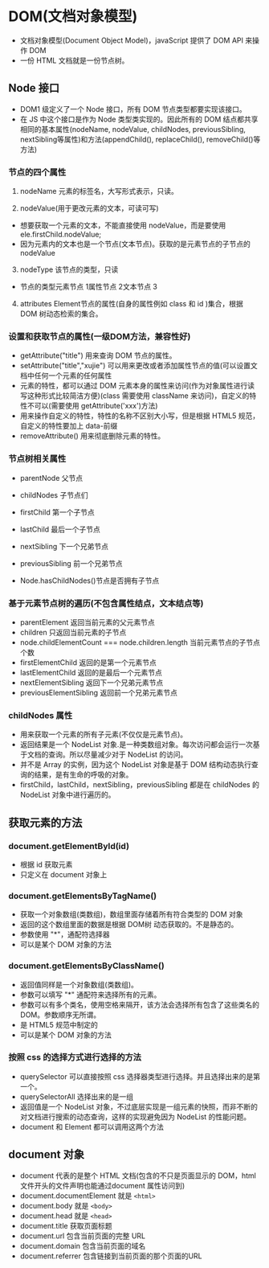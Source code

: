# DOM(文档对象模型)

* 文档对象模型(Document Object Model)，javaScript 提供了 DOM API 来操作 DOM
* 一份 HTML 文档就是一份节点树。

## Node 接口

* DOM1 级定义了一个 Node 接口，所有 DOM 节点类型都要实现该接口。
* 在 JS 中这个接口是作为 Node 类型类实现的。因此所有的 DOM 结点都共享相同的基本属性(nodeName, nodeValue, childNodes, previousSibling, nextSibling等属性)和方法(appendChild(), replaceChild(), removeChild()等方法)

### 节点的四个属性

1. nodeName 元素的标签名，大写形式表示，只读。

2. nodeValue(用于更改元素的文本，可读可写)

* 想要获取一个元素的文本，不能直接使用 nodeValue，而是要使用 ele.firstChild.nodeValue;
* 因为元素内的文本也是一个节点(文本节点)。获取的是元素节点的子节点的 nodeValue

3. nodeType 该节点的类型，只读

* 节点的类型元素节点    1属性节点    2文本节点    3

4. attributes   Element节点的属性(自身的属性例如 class 和 id )集合，根据 DOM 树动态检索的集合。

### 设置和获取节点的属性(一级DOM方法，兼容性好)

* getAttribute("title") 用来查询 DOM 节点的属性。
* setAttribute("title","xujie") 可以用来更改或者添加属性节点的值(可以设置文档中任何一个元素的任何属性
* 元素的特性，都可以通过 DOM 元素本身的属性来访问(作为对象属性进行读写这种形式比较简洁方便)(class 需要使用 className 来访问)，自定义的特性不可以(需要使用 getAttribute('xxx')方法)
* 用来操作自定义的特性，特性的名称不区别大小写，但是根据 HTML5 规范，自定义的特性要加上 data-前缀
* removeAttribute() 用来彻底删除元素的特性。

### 节点树相关属性

* parentNode   父节点
* childNodes    子节点们
* firstChild 第一个子节点
* lastChild  最后一个子节点  
* nextSibling  下一个兄弟节点
* previousSibling 前一个兄弟节点
  
* Node.hasChildNodes()节点是否拥有子节点

### 基于元素节点树的遍历(不包含属性结点，文本结点等)

* parentElement 返回当前元素的父元素节点
* children 只返回当前元素的子节点
* node.childElementCount === node.children.length 当前元素节点的子节点个数
* firstElementChild  返回的是第一个元素节点
* lastElementChild 返回的是最后一个元素节点
* nextElementSibling 返回下一个兄弟元素节点
* previousElementSibling 返回前一个兄弟元素节点

### childNodes 属性

* 用来获取一个元素的所有子元素(不仅仅是元素节点)。
* 返回结果是一个 NodeList 对象.是一种类数组对象。每次访问都会运行一次基于文档的查询。所以尽量减少对于 NodeList 的访问。
* 并不是 Array 的实例，因为这个 NodeList 对象是基于 DOM 结构动态执行查询的结果，是有生命的呼吸的对象。
* firstChild，lastChild，nextSibling，previousSibling 都是在 childNodes 的 NodeList 对象中进行遍历的。

## 获取元素的方法

### document.getElementById(id)

* 根据 id 获取元素
* 只定义在 document 对象上
  
### document.getElementsByTagName()

* 获取一个对象数组(类数组)，数组里面存储着所有符合类型的 DOM 对象
* 返回的这个数组里面的数据是根据 DOM树 动态获取的。不是静态的。
* 参数使用 "*"，通配符选择器
* 可以是某个 DOM 对象的方法

### document.getElementsByClassName()

* 返回值同样是一个对象数组(类数组)。
* 参数可以填写 "*" 通配符来选择所有的元素。
* 参数可以有多个类名，使用空格来隔开，该方法会选择所有包含了这些类名的 DOM。参数顺序无所谓。
* 是 HTML5 规范中制定的
* 可以是某个 DOM 对象的方法

### 按照 css 的选择方式进行选择的方法

* querySelector 可以直接按照 css 选择器类型进行选择。并且选择出来的是第一个。
* querySelectorAll 选择出来的是一组
* 返回值是一个 NodeList 对象，不过底层实现是一组元素的快照，而非不断的对文档进行搜索的动态查询，这样的实现避免因为 NodeList 的性能问题。
* document 和 Element 都可以调用这两个方法

## document 对象

* document 代表的是整个 HTML 文档(包含的不只是页面显示的 DOM，html 文件开头的文件声明也能通过document 属性访问到)
* document.documentElement 就是 ```<html>```
* document.body 就是  ```<body>```
* document.head 就是  ```<head>```
* document.title 获取页面标题
* document.url 包含当前页面的完整 URL
* document.domain 包含当前页面的域名
* document.referrer 包含链接到当前页面的那个页面的URL
